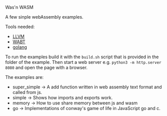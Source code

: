Was'n WASM

A few sinple webAssembly examples.

Tools needed:
* [LLVM](https://llvm.org/) 
* [WABT](https://github.com/WebAssembly/wabt)
* [golang](https://go.dev/)

To run the examples build it with the `build.sh` script that is provided in the folder of the example.
Then start a web server e.g. `python3 -m http.server 8080` and open the page with a browser.

The examples are:

* super_simple -> A add function written in web assembly text format and called from js.
* simple -> Shows how imports and exports work.
* memory -> How to use share memory between js and wasm
* go -> Implementations of conway's game of life in JavaScript go and c. 